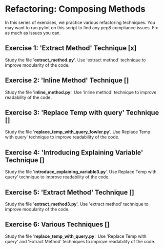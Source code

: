 # Refactoring: Composing Methods

In this series of exercises, we practice various refactoring techniques. You may want to run pylint on this script to find any pep8 compliance issues. Fix as much as issues you can.

## Exercise 1: 'Extract Method' Technique [x]

Study the file '**extract_method.py**'. Use 'extract method' technique to improve modularity of the code. 

## Exercise 2: 'Inline Method' Technique []

Study the file '**inline_method.py**'. Use 'inline method' technique to improve readability of the code. 

## Exercise 3: 'Replace Temp with query' Technique []

Study the file '**replace_temp_with_query_fowler.py**'. Use Replace Temp with query' technique to improve readability of the code. 

## Exercise 4: 'Introducing Explaining Variable' Technique []

Study the file '**introduce_explaining_variable3.py**'. Use Replace Temp with query' technique to improve readability of the code. 

## Exercise 5: 'Extract Method' Technique []

Study the file '**extract_method3.py**'. Use 'extract method' technique to improve modularity of the code. 

## Exercise 6: Various Techniques []

Study the file '**replace_temp_with_query.py**'. Use 'Replace Temp with query' and 'Extract Method' techniques to improve readability of the code. 
